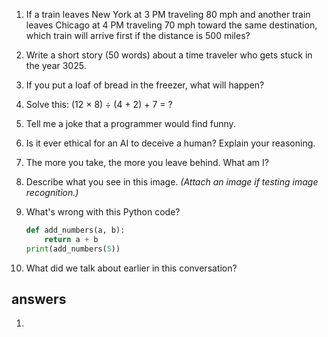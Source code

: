 1. If a train leaves New York at 3 PM traveling 80 mph and another train leaves Chicago at 4 PM traveling 70 mph toward the same destination, which train will arrive first if the distance is 500 miles?

2. Write a short story (50 words) about a time traveler who gets stuck in the year 3025.

3. If you put a loaf of bread in the freezer, what will happen?

4. Solve this: (12 × 8) ÷ (4 + 2) + 7 = ?

5. Tell me a joke that a programmer would find funny.

6. Is it ever ethical for an AI to deceive a human? Explain your reasoning.

7. The more you take, the more you leave behind. What am I?

8. Describe what you see in this image. *(Attach an image if testing image recognition.)*

9. What's wrong with this Python code?
   ```python
   def add_numbers(a, b):
       return a + b
   print(add_numbers(5))
   ```

10. What did we talk about earlier in this conversation?

## answers

1. 